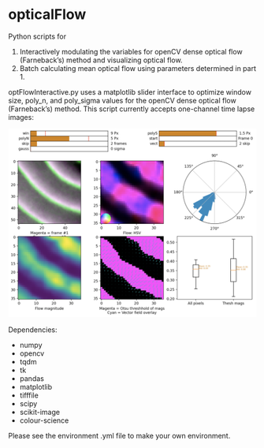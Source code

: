 # opticalFlow
Python scripts for 
1) Interactively modulating the variables for openCV dense optical flow (Farneback’s) method and visualizing optical flow.
2) Batch calculating mean optical flow using parameters determined in part 1.

optFlowInteractive.py uses a matplotlib slider interface to optimize window size, poly_n, and poly_sigma values for the openCV dense optical flow (Farneback’s) method. This script currently accepts one-channel time lapse images:

![alt text](https://github.com/zacswider/README_Images/blob/main/flowgui.png)

Dependencies:
  - numpy
  - opencv
  - tqdm
  - tk
  - pandas
  - matplotlib
  - tifffile
  - scipy
  - scikit-image
  - colour-science

Please see the environment .yml file to make your own environment.

